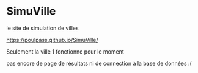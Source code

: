 # SimuVille
le site de simulation de villes

 https://poulpass.github.io/SimuVille/
 
 Seulement la ville 1 fonctionne pour le moment
 
 pas encore de page de résultats ni de connection à la base de données :(
